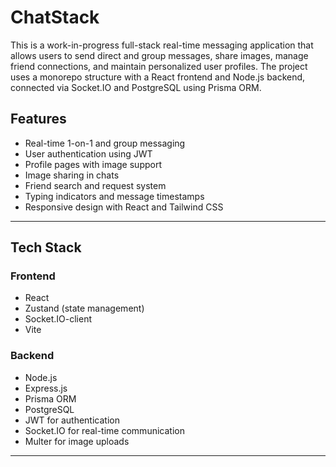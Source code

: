 # ChatStack
This is a work-in-progress full-stack real-time messaging application that allows users to send direct and group messages, share images, manage friend connections, and maintain personalized user profiles. The project uses a monorepo structure with a React frontend and Node.js backend, connected via Socket.IO and PostgreSQL using Prisma ORM.

## Features

- Real-time 1-on-1 and group messaging
- User authentication using JWT
- Profile pages with image support
- Image sharing in chats
- Friend search and request system
- Typing indicators and message timestamps
- Responsive design with React and Tailwind CSS

---

## Tech Stack

### Frontend
- React
- Zustand (state management)
- Socket.IO-client
- Vite

### Backend
- Node.js
- Express.js
- Prisma ORM
- PostgreSQL
- JWT for authentication
- Socket.IO for real-time communication
- Multer for image uploads

---

